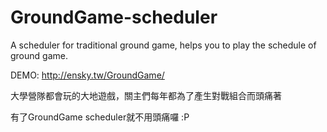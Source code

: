 GroundGame-scheduler
====================

A scheduler for traditional ground game, helps you to play the schedule of ground game.

DEMO: http://ensky.tw/GroundGame/

大學營隊都會玩的大地遊戲，關主們每年都為了產生對戰組合而頭痛著

有了GroundGame scheduler就不用頭痛囉 :P
